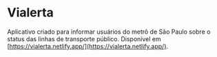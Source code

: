 # Vialerta

Aplicativo criado para informar usuários do metrô de São Paulo sobre o status das linhas de transporte público. Disponível em [https://vialerta.netlify.app/](https://vialerta.netlify.app/).
